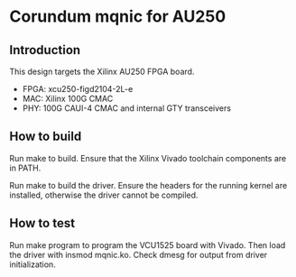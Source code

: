 # Corundum mqnic for AU250

## Introduction

This design targets the Xilinx AU250 FPGA board.

* FPGA: xcu250-figd2104-2L-e
* MAC: Xilinx 100G CMAC
* PHY: 100G CAUI-4 CMAC and internal GTY transceivers

## How to build

Run make to build.  Ensure that the Xilinx Vivado toolchain components are
in PATH.

Run make to build the driver.  Ensure the headers for the running kernel are
installed, otherwise the driver cannot be compiled.

## How to test

Run make program to program the VCU1525 board with Vivado.  Then load the
driver with insmod mqnic.ko.  Check dmesg for output from driver
initialization.


